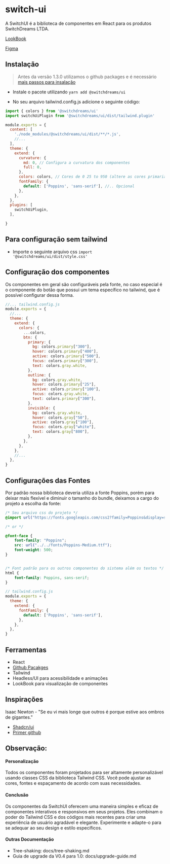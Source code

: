 # switch-ui

A SwitchUI é a biblioteca de componentes em React para os produtos SwitchDreams LTDA.

[LookBook](https://ui.switchdreams.com.br/)

[Figma](https://www.figma.com/file/tygmPPx4ux69Uu3MzLKvtb/Switch-UI?node-id=0%3A1&mode=dev)

## Instalação

> Antes da versão 1.3.0 utilizamos o github packages e é necessário [mais passos para insalação](https://github.com/SwitchDreams/switch-ui/blob/main/docs/old-install-with-github-package.md)

- Instale o pacote utilizando `yarn add @switchdreams/ui`

- No seu arquivo tailwind.config.js adicione o seguinte código:

```js
import { colors } from '@switchdreams/ui'
import switchUiPlugin from '@switchdreams/ui/dist/tailwind.plugin'

module.exports = {
  content: [
    './node_modules/@switchdreams/ui/dist/**/*.js',
    //...
  ],
  theme: {
    extend: {
      curvature: {
        md: 0, // Configura a curvatura dos componentes
        full: 0,
      },
      colors: colors, // Cores de 0 25 to 950 (altere as cores primaria e secundárias para os projetos)
      fontFamily: {
        default: ['Poppins', 'sans-serif'], //.. Opcional
      },
    },
  },
  plugins: [
    switchUiPlugin,
  ],

}
```

## Para configuração sem tailwind

- Importe o seguinte arquivo css `import '@switchdreams/ui/dist/style.css'`

## Configuração dos componentes

Os componentes em geral são configuráveis pela fonte, no caso especial é o componente do botão que possui um tema
específico no tailwind, que é possível configurar dessa forma.

```js
//... tailwind.config.js  
module.exports = {
  //...
  theme: {
    extend: {
      colors: {
        ...colors,
        btn: {
          primary: {
            bg: colors.primary["300"],
            hover: colors.primary["400"],
            active: colors.primary["500"],
            focus: colors.primary["300"],
            text: colors.gray.white,
          },
          outline: {
            bg: colors.gray.white,
            hover: colors.primary["25"],
            active: colors.primary["100"],
            focus: colors.gray.white,
            text: colors.primary["300"],
          },
          invisible: {
            bg: colors.gray.white,
            hover: colors.gray["50"],
            active: colors.gray["100"],
            focus: colors.gray["white"],
            text: colors.gray["800"],
          },
        },
      },
    },
    //...
  },
}
```

## Configurações das Fontes

Por padrão nossa biblioteca deveria utiliza a fonte Poppins, porém para deixar mais flexível e diminuir o
tamanho do bundle, deixamos a cargo do projeto a escolha da fonte:

```css
/* Seu arquivo css do projeto */
@import url("https://fonts.googleapis.com/css2?family=Poppins&display=swap");

/* or */

@font-face {
    font-family: "Poppins";
    src: url("../../fonts/Poppins-Medium.ttf");
    font-weight: 500;
}


/* Font padrão para os outros componentes do sistema além os textos */
html {
    font-family: Poppins, sans-serif;
}
```

```js
// tailwind.config.js
module.exports = {
  theme: {
    extend: {
      fontFamily: {
        default: ['Poppins', 'sans-serif'],
      },
    },
  },
}
```

## Ferramentas

- React
- [Github Pacakges](https://github.com/features/packages)
- Tailwind
- Headless/UI para acessibilidade e animações
- LookBook para visualização de componentes

## Inspirações

Isaac Newton - "Se eu vi mais longe que outros é porque estive aos ombros de gigantes."

- [Shadcn/ui](https://ui.shadcn.com/docs)
- [Primer github](https://primer.style/design/)

## Observação:

#### Personalização

Todos os componentes foram projetados para ser altamente personalizável usando classes CSS da biblioteca Tailwind CSS.
Você pode ajustar as cores, fontes e espaçamento de acordo com suas necessidades.

#### Conclusão

Os componentes da SwitchUI oferecem uma maneira simples e eficaz de componentes interativos e responsivos em seus
projetos. Eles combinam o poder do Tailwind CSS e dos códigos mais recentes para criar uma experiência de usuário
agradável e elegante. Experimente e adapte-o para se adequar ao seu design e estilo específicos.

#### Outras Documentação

- Tree-shaking: docs/tree-shaking.md
- Guia de upgrade da V0.4 para 1.0: docs/upgrade-guide.md
